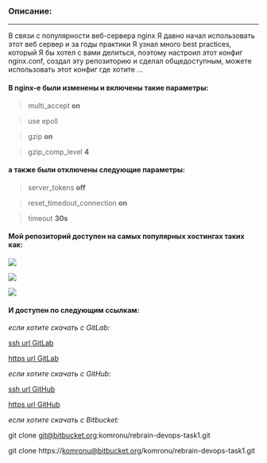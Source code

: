 ### Описание:
-------------------------------------------------------------------

В связи с популярности веб-сервера nginx Я давно начал использовать
этот веб сервер и за годы практики Я узнал много best practices, 
который Я бы хотел с вами делиться, поэтому настроил этот конфиг
nginx.conf, создал эту репозиторию и сделал общедоступным, можете
использовать этот конфиг где хотите ...

#### В nginx-e были изменены и включены такие параметры:

> multi_accept **on**

> use epoll

> gzip **on**

> gzip_comp_level **4**

#### а также были отключены следующие параметры:

> server_tokens **off**

> reset_timedout_connection **on**

> timeout **30s**

#### Мой репозиторий доступен на самых популярных хостингах таких как:

![](https://www.vectorlogo.zone/logos/gitlab/gitlab-icon.svg)

![](https://cdn.iconscout.com/icon/free/png-64/github-170-1175028.png)

![](https://cdn.iconscout.com/icon/free/png-64/bitbucket-3628654-3029879.png)


#### И доступен по следующим ссылкам:

*если хотите скачать с GitLab:*


[ssh url GitLab](git@gitlab.rebrainme.com:devops_users_repos/2422/rebrain-devops-task1.git)


[https url GitLab](https://gitlab.rebrainme.com/devops_users_repos/2422/rebrain-devops-task1.git)


*если хотите скачать с GitHub:*


[ssh url GitHub](git@github.com:komronu/rebrain-devops-task1.git)


[https url GitHub](https://github.com/komronu/rebrain-devops-task1.git)


*если хотите скачать с Bitbucket:*


git clone git@bitbucket.org:komronu/rebrain-devops-task1.git


git clone https://komronu@bitbucket.org/komronu/rebrain-devops-task1.git



